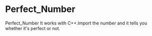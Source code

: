 # Perfect_Number
Perfect_Number
It works with C++.Import the number and it tells you whether it's perfect or not.
